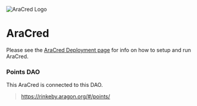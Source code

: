 ![AraCred Logo](https://avatars3.githubusercontent.com/u/63201387?s=200&v=4)

# AraCred

Please see the [AraCred Deployment page](https://aracred.github.io/website/docs/manualDeployment) for info on how to setup and run AraCred.

### Points DAO

This AraCred is connected to this DAO.

> https://rinkeby.aragon.org/#/points/